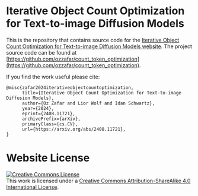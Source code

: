 # Iterative Object Count Optimization for Text-to-image Diffusion Models


This is the repository that contains source code for the [Iterative Object Count Optimization for Text-to-image Diffusion Models website](https://ozzafar.github.io/count_token/). The project source code can be found at  [https://github.com/ozzafar/count_token_optimization](https://github.com/ozzafar/count_token_optimization).

If you find the work useful please cite:
```
@misc{zafar2024iterativeobjectcountoptimization,
      title={Iterative Object Count Optimization for Text-to-image Diffusion Models}, 
      author={Oz Zafar and Lior Wolf and Idan Schwartz},
      year={2024},
      eprint={2408.11721},
      archivePrefix={arXiv},
      primaryClass={cs.CV},
      url={https://arxiv.org/abs/2408.11721}, 
}
```

# Website License
<a rel="license" href="http://creativecommons.org/licenses/by-sa/4.0/"><img alt="Creative Commons License" style="border-width:0" src="https://i.creativecommons.org/l/by-sa/4.0/88x31.png" /></a><br />This work is licensed under a <a rel="license" href="http://creativecommons.org/licenses/by-sa/4.0/">Creative Commons Attribution-ShareAlike 4.0 International License</a>.
